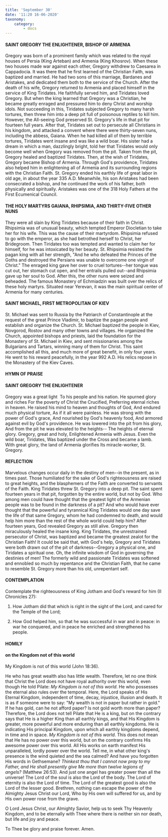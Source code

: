 ```yaml
---
title: 'September 30'
date: '11:20 16-06-2020'
taxonomy:
    category:
        - docs
---
```


#### SAINT GREGORY THE ENLIGHTENER, BISHOP OF ARMENIA

Gregory was born of a prominent family which was related to the royal houses of Persia (King Arteban) and Armenia (King Khosrov). When these two houses made war against each other, Gregory withdrew to Caesarea in Cappadocia. It was there that he first learned of the Christian Faith, was baptized and married. He had two sons of this marriage, Bardanes and Aristakes, and dedicated them both to the service of the Church. After the death of his wife, Gregory returned to Armenia and placed himself in the service of King Tiridates. He faithfully served him, and Tiridates loved Gregory. But when the king learned that Gregory was a Christian, he became greatly enraged and pressured him to deny Christ and worship idols. Not succeeding in this, Tiridates subjected Gregory to many harsh tortures, then threw him into a deep pit full of poisonous reptiles to kill him. However, the All-seeing God preserved St. Gregory's life in that pit for fourteen full years. After that, Tiridates set out to persecute all Christians in his kingdom, and attacked a convent where there were thirty-seven nuns, including the abbess, Gaiana. When he had killed all of them by terrible tortures, Tiridates went insane and was like a wild boar. His sister had a dream in which a man, dazzlingly bright, told her that Tiridates would only become well when Gregory was removed from the pit. Taken from the pit, Gregory healed and baptized Tiridates. Then, at the wish of Tiridates, Gregory became Bishop of Armenia. Through God's providence, Tiridates also helped him in enlightening all of Armenia and its surrounding regions with the Christian Faith. St. Gregory ended his earthly life of great labor in old age, in about the year 335 A.D. Meanwhile, his son Aristakes had been consecrated a bishop, and he continued the work of his father, both physically and spiritually. Aristakes was one of the 318 Holy Fathers at the First Ecumenical Council.

#### THE HOLY MARTYRS GAIANA, RHIPSIMIA, AND THIRTY-FIVE OTHER NUNS

They were all slain by King Tiridates because of their faith in Christ. Rhipsimia was of unusual beauty, which tempted Emperor Diocletian to take her for his wife. This was the cause of their martyrdom. Rhipsimia refused to go with the emperor, as she had betrothed herself to Christ, her Bridegroom. Then Tiridates too was tempted and wanted to claim her for himself, for he was intoxicated by her beauty. St. Rhipsimia resisted the pagan king with all her strength, "And he who defeated the Princes of the Goths and destroyed the Persians was unable to overcome one virgin of Christ." The enraged king gave her over to cruel tortures--her tongue was cut out, her stomach cut open, and her entrails pulled out--and Rhipsimia gave up her soul to God. After this, the other nuns were seized and beheaded. The famous Monastery of Echmiadzin was built over the relics of these holy martyrs. Situated near Yerevan, it was the main spiritual center of Armenia for many centuries.

#### SAINT MICHAEL, FIRST METROPOLITAN OF KIEV

St. Michael was sent to Russia by the Patriarch of Constantinople at the request of the great Prince Vladimir, to baptize the pagan people and establish and organize the Church. St. Michael baptized the people in Kiev, Novgorod, Rostov and many other towns and villages. He organized the Church, appointed bishops and priests, laid the foundation for the Monastery of St. Michael in Kiev, and sent missionaries among the Bulgarians and Tartars, winning many of them for Christ. This saint accomplished all this, and much more of great benefit, in only four years. He went to his reward peacefully, in the year 992 A.D. His relics repose in the Monastery of the Kiev Caves.


#### HYMN OF PRAISE
#### 
#### SAINT GREGORY THE ENLIGHTENER

Gregory was a great light 
To his people and his nation.
He spurned glory and riches
For the poverty of Christ the Crucified,
Preferring eternal riches in heaven.
He raised his mind to heaven and thoughts of God,
And endured much physical torture,
As if it all were painless.
He was strong with the power of God's grace,
And nourished by God's heavenly food,
And armored against evil by God's providence.
He was lowered into the pit from his glory,
And from the pit he was elevated to the heights--
The heights of eternal glory.
Gregory, great and holy,
Enlightened Armenia with Jesus.
Even the wild boar, Tiridates,
Was baptized under the Cross and became a lamb.
With great glory, the land of Armenia glorifies
Its miracle-worker, St. Gregory.


#### REFLECTION


Marvelous changes occur daily in the destiny of men--in the present, as in times past. Those humiliated for the sake of God's righteousness are raised to great heights, and the blasphemers of the Faith are converted to servants of the Faith. King Tiridates threw St. Gregory into a deep pit. The saint spent fourteen years in that pit, forgotten by the entire world, but not by God. Who among men could have thought that the greatest light of the Armenian people was to be found in the darkness of a pit? And who would have ever thought that the powerful and tyrannical King Tiridates would one day save the life of that same Gregory, whom he had condemned to death, and would help him more than the rest of the whole world could help him? After fourteen years, God revealed Gregory as still alive. Gregory then miraculously healed the insane king. King Tiridates, the unrestrained persecutor of Christ, was baptized and became the greatest zealot for the Christian Faith! It could be said that, with God's help, Gregory and Tiridates were both drawn out of the pit of darkness--Gregory a physical one, and Tiridates a spiritual one. Oh, the infinite wisdom of God in governing the destinies of men! The formerly wild and passionate Tiridates was softened and ennobled so much by repentance and the Christian Faith, that he came to resemble St. Gregory more than his old, unrepentant self. 



#### CONTEMPLATION

Contemplate the righteousness of King Jotham and God's reward for him (II Chronicles 27):


1.  How Jotham did that which is right in the sight of the Lord, and cared for the Temple of the Lord;


1.  How God helped him, so that he was successful in war and in peace: in war he conquered, and in peace he enriched and strengthened his people.



#### HOMILY

#### on the Kingdom not of this world

My Kingdom is not of this world (John 18:36).

He who has great wealth also has little wealth. Therefore, let no one think that Christ the Lord does not have royal authority over this world, even though He told Pilate: *My Kingdom is not of this world*. He who possesses the eternal also rules over the temporal. Here, the Lord speaks of His Eternal Kingdom, independent of time, decay, injustice, illusion and death. It is as if someone were to say: "My wealth is not in paper but rather in gold." If he has gold, can he not afford paper? Is not gold worth more than paper? Therefore, the Lord does not tell Pilate that He is a king, but on the contrary says that He is a higher King than all earthly kings, and that His Kingdom is greater, more powerful and more enduring than all earthly kingdoms. He is indicating His principal Kingdom, upon which all earthly kingdoms depend, in time and in space. *My Kingdom is not of this world*. This does not mean that He has no power over this world, but on the contrary confirms His awesome power over this world. All His works on earth manifest His unparalleled, lordly power over the world. Tell me, in what other king's presence is the wind quieted and the sea calmed? And have you forgotten His words in Gethsemane? *Thinkest thou that I cannot now pray to my Father, and He shall presently give Me more than twelve legions of angels?* (Matthew 26:53). And just one angel has greater power than all the universe! The Lord of the soul is also the Lord of the body. The Lord of eternity is also the Lord of time. The Lord of the greatest good is also the Lord of the lesser good. Brethren, nothing can escape the power of the Almighty Jesus Christ our Lord, Who by His own will suffered for us, and by His own power rose from the grave.

O Lord Jesus Christ, our Almighty Savior, help us to seek Thy Heavenly Kingdom, and to be eternally with Thee where there is neither sin nor death, but life and joy and peace.

To Thee be glory and praise forever. Amen.
